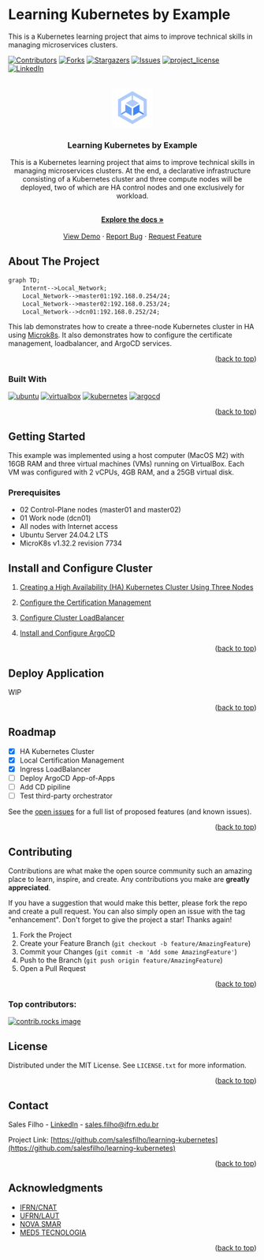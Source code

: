 # Learning Kubernetes by Example
This is a Kubernetes learning project that aims to improve technical skills in managing microservices clusters.


<!-- Improved compatibility of back to top link: See: https://github.com/othneildrew/Best-README-Template/pull/73 -->
<a id="readme-top"></a>
<!--
*** Thanks for checking out the Best-README-Template. If you have a suggestion
*** that would make this better, please fork the repo and create a pull request
*** or simply open an issue with the tag "enhancement".
*** Don't forget to give the project a star!
*** Thanks again! Now go create something AMAZING! :D
-->



<!-- PROJECT SHIELDS -->
<!--
*** I'm using markdown "reference style" links for readability.
*** Reference links are enclosed in brackets [ ] instead of parentheses ( ).
*** See the bottom of this document for the declaration of the reference variables
*** for contributors-url, forks-url, etc. This is an optional, concise syntax you may use.
*** https://www.markdownguide.org/basic-syntax/#reference-style-links
-->
[![Contributors][contributors-shield]][contributors-url]
[![Forks][forks-shield]][forks-url]
[![Stargazers][stars-shield]][stars-url]
[![Issues][issues-shield]][issues-url]
[![project_license][license-shield]][license-url]
[![LinkedIn][linkedin-shield]][linkedin-url]



<!-- PROJECT LOGO -->
<br />
<div align="center">
  <a href="https://github.com/salesfilho/learning-kubernetes">
    <img src="images/logo.svg" alt="Logo" width="80" height="80">
  </a>

<h3 align="center">Learning Kubernetes by Example</h3>

<p align="left">

This is a Kubernetes learning project that aims to improve technical skills in managing microservices clusters. At the end, a declarative infrastructure consisting of a Kubernetes cluster and three compute nodes will be deployed, two of which are HA control nodes and one exclusively for workload.

</p>
    <br />
    <a href="https://github.com/salesfilho/learning-kubernetes"><strong>Explore the docs »</strong></a>
    <br />
    <br />
    <a href="https://github.com/salesfilho/learning-kubernetes">View Demo</a>
    &middot;
    <a href="https://github.com/salesfilho/learning-kubernetes/issues/new?labels=bug&template=bug-report---.md">Report Bug</a>
    &middot;
    <a href="https://github.com/salesfilho/learning-kubernetes/issues/new?labels=enhancement&template=feature-request---.md">Request Feature</a>
  
</div>

<!-- ABOUT THE PROJECT -->
## About The Project

```mermaid
graph TD;
    Internt-->Local_Network;
    Local_Network-->master01:192.168.0.254/24;
    Local_Network-->master02:192.168.0.253/24;
    Local_Network-->dcn01:192.168.0.252/24;
```

This lab demonstrates how to create a three-node Kubernetes cluster in HA using [Microk8s](https://github.com/canonical/microk8s/blob/master/README.md). It also demonstrates how to configure the certificate management, loadbalancer, and ArgoCD services.

<p align="right">(<a href="#readme-top">back to top</a>)</p>



### Built With
[![ubuntu][Ubuntu]][ubuntu-url]
[![virtualbox][VirtualBox]][virtualbox-url]
[![kubernetes][Kubernetes]][kubernetes-url]
[![argocd][ArgoCD]][argocd-url]

<p align="right">(<a href="#readme-top">back to top</a>)</p>


<!-- GETTING STARTED -->
## Getting Started

This example was implemented using a host computer (MacOS M2) with 16GB RAM and three virtual machines (VMs) running on VirtualBox. Each VM was configured with 2 vCPUs, 4GB RAM, and a 25GB virtual disk.

### Prerequisites

* 02 Control-Plane nodes (master01 and master02)
* 01 Work node (dcn01)
* All nodes with Internet access
* Ubuntu Server 24.04.2 LTS
* MicroK8s v1.32.2 revision 7734

## Install and Configure Cluster

1. [Creating a High Availability (HA) Kubernetes Cluster Using Three Nodes
](https://github.com/salesfilho/learning-kubernetes/blob/main/cluster/README.md)

2. [Configure the Certification Management](https://github.com/salesfilho/learning-kubernetes/tree/main/cluster/cert-manager
)
3. [Configure Cluster LoadBalancer](https://github.com/salesfilho/learning-kubernetes/tree/main/cluster/LoadBalancer)
4. [Install and Configure ArgoCD](https://github.com/salesfilho/learning-kubernetes/tree/main/cluster/LoadBalancer)

<p align="right">(<a href="#readme-top">back to top</a>)</p>


<!-- USAGE EXAMPLES -->
## Deploy Application

WIP

<p align="right">(<a href="#readme-top">back to top</a>)</p>


<!-- ROADMAP -->
## Roadmap

- [x] HA Kubernetes Cluster
- [x] Local Certification Management
- [x] Ingress LoadBalancer
- [ ] Deploy ArgoCD App-of-Apps
- [ ] Add CD pipiline
- [ ] Test third-party orchestrator

See the [open issues](https://github.com/salesfilho/learning-kubernetes/issues) for a full list of proposed features (and known issues).

<p align="right">(<a href="#readme-top">back to top</a>)</p>



<!-- CONTRIBUTING -->
## Contributing

Contributions are what make the open source community such an amazing place to learn, inspire, and create. Any contributions you make are **greatly appreciated**.

If you have a suggestion that would make this better, please fork the repo and create a pull request. You can also simply open an issue with the tag "enhancement".
Don't forget to give the project a star! Thanks again!

1. Fork the Project
2. Create your Feature Branch (`git checkout -b feature/AmazingFeature`)
3. Commit your Changes (`git commit -m 'Add some AmazingFeature'`)
4. Push to the Branch (`git push origin feature/AmazingFeature`)
5. Open a Pull Request

<p align="right">(<a href="#readme-top">back to top</a>)</p>

### Top contributors:

<a href="https://github.com/salesfilho/learning-kubernetes/graphs/contributors">
  <img src="https://contrib.rocks/image?repo=salesfilho/learning-kubernetes" alt="contrib.rocks image" />
</a>



<!-- LICENSE -->
## License

Distributed under the MIT License. See `LICENSE.txt` for more information.

<p align="right">(<a href="#readme-top">back to top</a>)</p>



<!-- CONTACT -->
## Contact

Sales Filho - [LinkedIn](https://www.linkedin.com/in/salesfilho/) - sales.filho@ifrn.edu.br

Project Link: [https://github.com/salesfilho/learning-kubernetes](https://github.com/salesfilho/learning-kubernetes)

<p align="right">(<a href="#readme-top">back to top</a>)</p>



<!-- ACKNOWLEDGMENTS -->
## Acknowledgments

* [IFRN/CNAT](https://portal.ifrn.edu.br/campus/natalcentral/)
* [UFRN/LAUT](http://laut.dca.ufrn.br/)
* [NOVA SMAR](https://www.smar.com.br/)
* [MED5 TECNOLOGIA](https://www.med5.com.br/)

<p align="right">(<a href="#readme-top">back to top</a>)</p>



<!-- MARKDOWN LINKS & IMAGES -->
<!-- https://www.markdownguide.org/basic-syntax/#reference-style-links -->
[contributors-shield]: https://img.shields.io/github/contributors/salesfilho/learning-kubernetes.svg?style=for-the-badge
[contributors-url]: https://github.com/salesfilho/learning-kubernetes/graphs/contributors
[forks-shield]: https://img.shields.io/github/forks/salesfilho/learning-kubernetes.svg?style=for-the-badge
[forks-url]: https://github.com/salesfilho/learning-kubernetes/network/members
[stars-shield]: https://img.shields.io/github/stars/salesfilho/learning-kubernetes.svg?style=for-the-badge
[stars-url]: https://github.com/salesfilho/learning-kubernetes/stargazers

[issues-shield]: https://img.shields.io/github/issues/salesfilho/learning-kubernetes.svg?style=for-the-badge
[issues-url]: https://github.com/salesfilho/learning-kubernetes/issues

[license-shield]: https://img.shields.io/github/license/salesfilho/learning-kubernetes.svg?style=for-the-badge
[license-url]: https://github.com/salesfilho/learning-kubernetes/blob/master/LICENSE.md

[linkedin-shield]: https://img.shields.io/badge/-LinkedIn-black.svg?style=for-the-badge&logo=linkedin&colorB=555
[linkedin-url]: https://www.linkedin.com/in/salesfilho/

[kubernetes]: https://img.shields.io/badge/kubernetes-326CE5?&style=plastic&logo=kubernetes&logoColor=white
[kubernetes-url]: https://kubernetes.io/

[argocd]: https://img.shields.io/badge/Argocd-EF7B4D?&style=plastic&logo=Argo&logoColor=white
[argocd-url]: https://argo-cd.readthedocs.io/en/stable/

[ubuntu]: https://img.shields.io/badge/Ubuntu-fff?logo=Ubuntu&logoColor=fff&color=E95420
[ubuntu-url]: https://ubuntu.com/download

[virtualbox]: https://img.shields.io/badge/VirtualBox-Experienced-yellowgreen
[virtualbox-url]: https://www.virtualbox.org/


[Next.js]: https://img.shields.io/badge/next.js-000000?style=for-the-badge&logo=nextdotjs&logoColor=white
[Next-url]: https://nextjs.org/

[React.js]: https://img.shields.io/badge/React-20232A?style=for-the-badge&logo=react&logoColor=61DAFB
[React-url]: https://reactjs.org/
[Vue.js]: https://img.shields.io/badge/Vue.js-35495E?style=for-the-badge&logo=vuedotjs&logoColor=4FC08D
[Vue-url]: https://vuejs.org/
[Angular.io]: https://img.shields.io/badge/Angular-DD0031?style=for-the-badge&logo=angular&logoColor=white
[Angular-url]: https://angular.io/
[Svelte.dev]: https://img.shields.io/badge/Svelte-4A4A55?style=for-the-badge&logo=svelte&logoColor=FF3E00
[Svelte-url]: https://svelte.dev/
[Laravel.com]: https://img.shields.io/badge/Laravel-FF2D20?style=for-the-badge&logo=laravel&logoColor=white
[Laravel-url]: https://laravel.com
[Bootstrap.com]: https://img.shields.io/badge/Bootstrap-563D7C?style=for-the-badge&logo=bootstrap&logoColor=white
[Bootstrap-url]: https://getbootstrap.com
[JQuery.com]: https://img.shields.io/badge/jQuery-0769AD?style=for-the-badge&logo=jquery&logoColor=white
[JQuery-url]: https://jquery.com 

